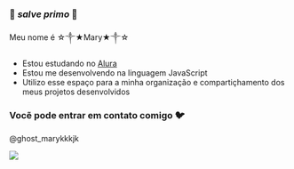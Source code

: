 ### 🔮 *salve primo* 🔮

Meu nome é ☆༒★Mary★༒☆

- Estou estudando no [Alura](https://www.alura.com.br)
- Estou me desenvolvendo na linguagem JavaScript
- Utilizo esse espaço para a minha organização e compartiçhamento dos meus projetos desenvolvidos

### Vocẽ pode entrar em contato comigo 🐦

@ghost_marykkkjk

![](https://media.tenor.com/KYKnB3HPOasAAAAM/kuromi.gif)
